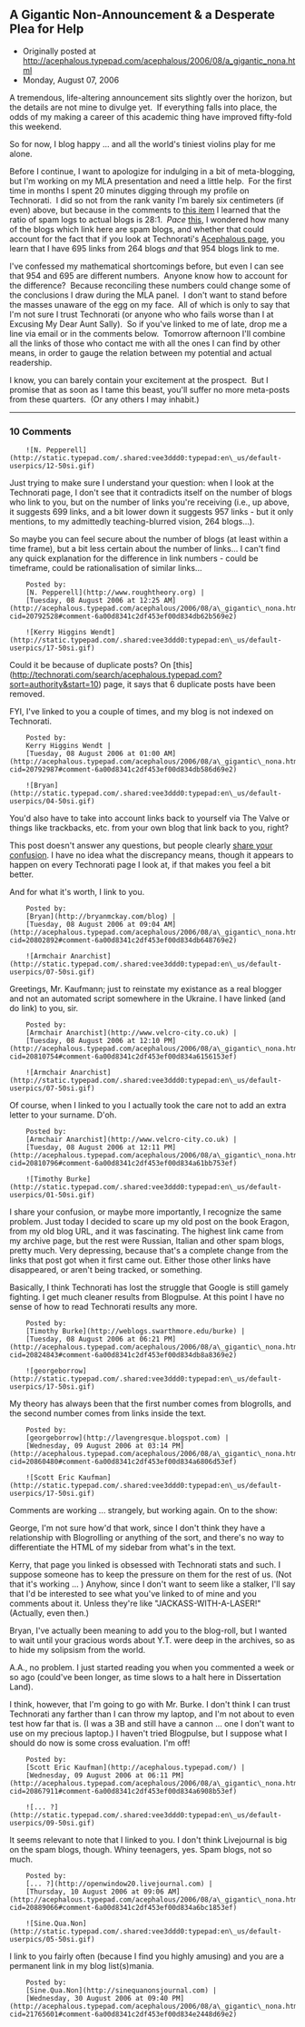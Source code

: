 ## A Gigantic Non-Announcement & a Desperate Plea for Help

 * Originally posted at http://acephalous.typepad.com/acephalous/2006/08/a_gigantic_nona.html
 * Monday, August 07, 2006



A tremendous, life-altering announcement sits slightly over the horizon, but the details are not mine to divulge yet.  If everything falls into place, the odds of my making a career of this academic thing have improved fifty-fold this weekend.  

So for now, I blog happy ... and all the world's tiniest violins play for me alone.

Before I continue, I want to apologize for indulging in a bit of meta-blogging, but I'm working on my MLA presentation and need a little help.  For the first time in months I spent 20 minutes digging through my profile on Technorati.  I did so not from the rank vanity I'm barely six centimeters (if even) above, but because in the comments to [this item](http://www.sifry.com/alerts/archives/000436.html) I learned that the ratio of spam logs to actual blogs is 28:1.  _Pace_ [this](http://acephalous.typepad.com/acephalous/2006/08/technicaltype\_h.html), I wondered how many of the blogs which link here are spam blogs, and whether that could account for the fact that if you look at Technorati's [Acephalous page](http://technorati.com/search/acephalous.typepad.com), you learn that I have 695 links from 264 blogs _and_ that 954 blogs link to me.  

I've confessed my mathematical shortcomings before, but even I can see that 954 and 695 are different numbers.  Anyone know how to account for the difference?  Because reconciling these numbers could change some of the conclusions I draw during the MLA panel.  I don't want to stand before the masses unaware of the egg on my face.  All of which is only to say that I'm not sure I trust Technorati (or anyone who who fails worse than I at Excusing My Dear Aunt Sally).  So if you've linked to me of late, drop me a line via email or in the comments below.  Tomorrow afternoon I'll combine all the links of those who contact me with all the ones I can find by other means, in order to gauge the relation between my potential and actual readership.

I know, you can barely contain your excitement at the prospect.  But I promise that as soon as I tame this beast, you'll suffer no more meta-posts from these quarters.  (Or any others I may inhabit.)

		

* * *

### 10 Comments 

		

                
[]()

	

		![N. Pepperell](http://static.typepad.com/.shared:vee3ddd0:typepad:en\_us/default-userpics/12-50si.gif)
	

	

		

Just trying to make sure I understand your question:  when I look at the Technorati page, I don't see that it contradicts itself on the number of blogs who link to you, but on the number of links you're receiving (i.e., up above, it suggests 699 links, and a bit lower down it suggests 957 links - but it only mentions, to my admittedly teaching-blurred vision, 264 blogs...).

So maybe you can feel secure about the number of blogs (at least within a time frame), but a bit less certain about the number of links...  I can't find any quick explanation for the difference in link numbers - could be timeframe, could be rationalisation of similar links...

	

		Posted by:
		[N. Pepperell](http://www.roughtheory.org) |
		[Tuesday, 08 August 2006 at 12:25 AM](http://acephalous.typepad.com/acephalous/2006/08/a\_gigantic\_nona.html?cid=20792528#comment-6a00d8341c2df453ef00d834db62b569e2)

[]()

	

		![Kerry Higgins Wendt](http://static.typepad.com/.shared:vee3ddd0:typepad:en\_us/default-userpics/17-50si.gif)
	

	

		

Could it be because of duplicate posts?  On [this] (http://technorati.com/search/acephalous.typepad.com?sort=authority&start=10) page, it says that 6 duplicate posts have been removed.

FYI, I've linked to you a couple of times, and my blog is not indexed on Technorati.  

	

		Posted by:
		Kerry Higgins Wendt |
		[Tuesday, 08 August 2006 at 01:00 AM](http://acephalous.typepad.com/acephalous/2006/08/a\_gigantic\_nona.html?cid=20792987#comment-6a00d8341c2df453ef00d834db586d69e2)

[]()

	

		![Bryan](http://static.typepad.com/.shared:vee3ddd0:typepad:en\_us/default-userpics/04-50si.gif)
	

	

		

You'd also have to take into account links back to yourself via The Valve or things like trackbacks, etc. from your own blog that link back to you, right?

This post doesn't answer any questions, but people clearly [share your confusion](http://www.sparkplug9.com/bizhack/?p=1130). I have no idea what the discrepancy means, though it appears to happen on every Technorati page I look at, if that makes you feel a bit better.

And for what it's worth, I link to you.

	

		Posted by:
		[Bryan](http://bryanmckay.com/blog) |
		[Tuesday, 08 August 2006 at 09:04 AM](http://acephalous.typepad.com/acephalous/2006/08/a\_gigantic\_nona.html?cid=20802892#comment-6a00d8341c2df453ef00d834db648769e2)

[]()

	

		![Armchair Anarchist](http://static.typepad.com/.shared:vee3ddd0:typepad:en\_us/default-userpics/07-50si.gif)
	

	

		

Greetings, Mr. Kaufmann; just to reinstate my existance as a real blogger and not an automated script somewhere in the Ukraine. I have linked (and do link) to you, sir.

	

		Posted by:
		[Armchair Anarchist](http://www.velcro-city.co.uk) |
		[Tuesday, 08 August 2006 at 12:10 PM](http://acephalous.typepad.com/acephalous/2006/08/a\_gigantic\_nona.html?cid=20810754#comment-6a00d8341c2df453ef00d834a6156153ef)

[]()

	

		![Armchair Anarchist](http://static.typepad.com/.shared:vee3ddd0:typepad:en\_us/default-userpics/07-50si.gif)
	

	

		

Of course, when I linked to you I actually took the care not to add an extra letter to your surname. D'oh.

	

		Posted by:
		[Armchair Anarchist](http://www.velcro-city.co.uk) |
		[Tuesday, 08 August 2006 at 12:11 PM](http://acephalous.typepad.com/acephalous/2006/08/a\_gigantic\_nona.html?cid=20810796#comment-6a00d8341c2df453ef00d834a61bb753ef)

[]()

	

		![Timothy Burke](http://static.typepad.com/.shared:vee3ddd0:typepad:en\_us/default-userpics/01-50si.gif)
	

	

		

I share your confusion, or maybe more importantly, I recognize the same problem. Just today I decided to scare up my old post on the book Eragon, from my old blog URL, and it was fascinating. The highest link came from my archive page, but the rest were Russian, Italian and other spam blogs, pretty much. Very depressing, because that's a complete change from the links that post got when it first came out. Either those other links have disappeared, or aren't being tracked, or something.

Basically, I think Technorati has lost the struggle that Google is still gamely fighting. I get much cleaner results from Blogpulse. At this point I have no sense of how to read Technorati results any more.   

	

		Posted by:
		[Timothy Burke](http://weblogs.swarthmore.edu/burke) |
		[Tuesday, 08 August 2006 at 06:21 PM](http://acephalous.typepad.com/acephalous/2006/08/a\_gigantic\_nona.html?cid=20824843#comment-6a00d8341c2df453ef00d834db8a8369e2)

[]()

	

		![georgeborrow](http://static.typepad.com/.shared:vee3ddd0:typepad:en\_us/default-userpics/17-50si.gif)
	

	

		

My theory has always been that the first number comes from blogrolls, and the second number comes from links inside the text.

	

		Posted by:
		[georgeborrow](http://lavengresque.blogspot.com) |
		[Wednesday, 09 August 2006 at 03:14 PM](http://acephalous.typepad.com/acephalous/2006/08/a\_gigantic\_nona.html?cid=20860480#comment-6a00d8341c2df453ef00d834a6806d53ef)

[]()

	

		![Scott Eric Kaufman](http://static.typepad.com/.shared:vee3ddd0:typepad:en\_us/default-userpics/17-50si.gif)
	

	

		

Comments are working ... strangely, but working again.  On to the show:

George, I'm not sure how'd that work, since I don't think they have a relationship with Blogrolling or anything of the sort, and there's no way to differentiate the HTML of my sidebar from what's in the text.

Kerry, that page you linked is obsessed with Technorati stats and such.  I suppose someone has to keep the pressure on them for the rest of us.  (Not that it's working ... )  Anyhow, since I don't want to seem like a stalker, I'll say that I'd be interested to see what you've linked to of mine and you comments about it.  Unless they're like "JACKASS-WITH-A-LASER!"  (Actually, even then.)

Bryan, I've actually been meaning to add you to the blog-roll, but I wanted to wait until your gracious words about Y.T. were deep in the archives, so as to hide my solipsism from the world.  

A.A., no problem.  I just started reading you when you commented a week or so ago (could've been longer, as time slows to a halt here in Dissertation Land).  

I think, however, that I'm going to go with Mr. Burke.  I don't think I can trust Technorati any farther than I can throw my laptop, and I'm not about to even test how far that is.  (I was a 3B and still have a cannon ... one I don't want to use on my precious laptop.)  I haven't tried Blogpulse, but I suppose what I should do now is some cross evaluation.  I'm off!

	

		Posted by:
		[Scott Eric Kaufman](http://acephalous.typepad.com/) |
		[Wednesday, 09 August 2006 at 06:11 PM](http://acephalous.typepad.com/acephalous/2006/08/a\_gigantic\_nona.html?cid=20867911#comment-6a00d8341c2df453ef00d834a6908b53ef)

[]()

	

		![... ?](http://static.typepad.com/.shared:vee3ddd0:typepad:en\_us/default-userpics/09-50si.gif)
	

	

		

It seems relevant to note that I linked to you. I don't think Livejournal is big on the spam blogs, though. Whiny teenagers, yes. Spam blogs, not so much.

	

		Posted by:
		[... ?](http://openwindow20.livejournal.com) |
		[Thursday, 10 August 2006 at 09:06 AM](http://acephalous.typepad.com/acephalous/2006/08/a\_gigantic\_nona.html?cid=20889066#comment-6a00d8341c2df453ef00d834a6bc1853ef)

[]()

	

		![Sine.Qua.Non](http://static.typepad.com/.shared:vee3ddd0:typepad:en\_us/default-userpics/05-50si.gif)
	

	

		

I link to you fairly often (because I find you highly amusing) and you are a permanent link in my blog list(s)mania.

	

		Posted by:
		[Sine.Qua.Non](http://sinequanonsjournal.com) |
		[Wednesday, 30 August 2006 at 09:40 PM](http://acephalous.typepad.com/acephalous/2006/08/a\_gigantic\_nona.html?cid=21765601#comment-6a00d8341c2df453ef00d834e2448d69e2)

		

        